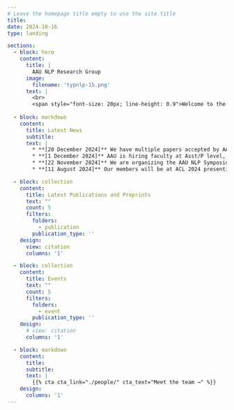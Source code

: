 ```yaml
---
# Leave the homepage title empty to use the site title
title:
date: 2024-10-16
type: landing

sections:
  - block: hero
    content:
      title: |
        AAU NLP Research Group
      image:
        filename: 'typnlp-15.png'
      text: |
        <br>
        <span style="font-size: 20px; line-height: 0.9">Welcome to the AAU NLP research lab at the Data, Knowledge, and Web Engineering group at Aalborg University led by Prof. Dr. Johannes Bjerva. The lab engages in research in Natural Language Processing (NLP), with interdisciplinary overlap in Education and Cybersecurity. Our scope revolves around leveraging linguistic synergies between languages to develop robust NLP models and building NLP applications that aid multiple domains outside of NLP.</span>
  
  - block: markdown
    content:
      title: Latest News
      subtitle:
      text: |
        * **[20 December 2024]** We have multiple papers accepted by AAAI, NoDaLiDa, and JoWS, congratulations Yiyi, Heather, Russa, Ernests, Esther, and Mike!
        * **[1 December 2024]** AAU is hiring faculty at Asst/P level, including NLP, ML and AI: [Apply by 14 February](https://www.vacancies.aau.dk/scientific-positions/show-vacancy/vacancyId/1219351).
        * **[22 November 2024]** We are organizing the AAU NLP Symposium, check it out [here](http://typnlp.github.io/event/aau-nlp-2024-symposium/)!
        * **[11 August 2024]** Our members will be at ACL 2024 presenting work on Creoles, NLP Security, Multilingual Instruction tuning, and hosting the KALLM Workshop! 

  - block: collection
    content:
      title: Latest Publications and Preprints
      text: ""
      count: 5
      filters:
        folders:
          - publication
        publication_type: ''
    design:
      view: citation
      columns: '1'

  - block: collection
    content:
      title: Events
      text: ""
      count: 5
      filters:
        folders:
          - event
        publication_type: ''
    design:
      # view: citation
      columns: '1'

  - block: markdown
    content:
      title:
      subtitle:
      text: |
        {{% cta cta_link="./people/" cta_text="Meet the team →" %}}
    design:
      columns: '1'
---
```


